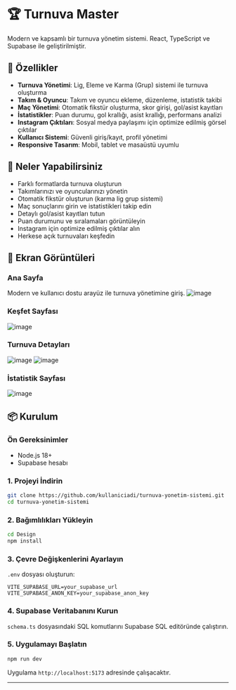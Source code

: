 # 🏆 Turnuva Master

Modern ve kapsamlı bir turnuva yönetim sistemi. React, TypeScript ve Supabase ile geliştirilmiştir.

## 🚀 Özellikler

- **Turnuva Yönetimi**: Lig, Eleme ve Karma (Grup) sistemi ile turnuva oluşturma
- **Takım & Oyuncu**: Takım ve oyuncu ekleme, düzenleme, istatistik takibi
- **Maç Yönetimi**: Otomatik fikstür oluşturma, skor girişi, gol/asist kayıtları
- **İstatistikler**: Puan durumu, gol krallığı, asist krallığı, performans analizi
- **Instagram Çıktıları**: Sosyal medya paylaşımı için optimize edilmiş görsel çıktılar
- **Kullanıcı Sistemi**: Güvenli giriş/kayıt, profil yönetimi
- **Responsive Tasarım**: Mobil, tablet ve masaüstü uyumlu

## 🎯 Neler Yapabilirsiniz

- Farklı formatlarda turnuva oluşturun
- Takımlarınızı ve oyuncularınızı yönetin
- Otomatik fikstür oluşturun (karma lig grup sistemi)
- Maç sonuçlarını girin ve istatistikleri takip edin
- Detaylı gol/asist kayıtları tutun
- Puan durumunu ve sıralamaları görüntüleyin
- Instagram için optimize edilmiş çıktılar alın
- Herkese açık turnuvaları keşfedin

## 📸 Ekran Görüntüleri

### Ana Sayfa
Modern ve kullanıcı dostu arayüz ile turnuva yönetimine giriş.
![image](https://github.com/user-attachments/assets/29abf2e2-1658-4b81-8bd1-a4211aa14a69)

### Keşfet Sayfası
![image](https://github.com/user-attachments/assets/c7d6a68d-1318-4e1e-9e93-8dd5d3654d99)

### Turnuva Detayları
![image](https://github.com/user-attachments/assets/dc88a4cf-d647-4250-9149-35f26a2f33a3)
![image](https://github.com/user-attachments/assets/f5fbd176-7207-41f4-8b7a-9db96b019255)

### İstatistik Sayfası
![image](https://github.com/user-attachments/assets/820a4833-675f-4b4d-9747-67dc4b39788d)

## 📦 Kurulum

### Ön Gereksinimler
- Node.js 18+
- Supabase hesabı

### 1. Projeyi İndirin
```bash
git clone https://github.com/kullaniciadi/turnuva-yonetim-sistemi.git
cd turnuva-yonetim-sistemi
```

### 2. Bağımlılıkları Yükleyin
```bash
cd Design
npm install
```

### 3. Çevre Değişkenlerini Ayarlayın
`.env` dosyası oluşturun:
```env
VITE_SUPABASE_URL=your_supabase_url
VITE_SUPABASE_ANON_KEY=your_supabase_anon_key
```

### 4. Supabase Veritabanını Kurun
`schema.ts` dosyasındaki SQL komutlarını Supabase SQL editöründe çalıştırın.

### 5. Uygulamayı Başlatın
```bash
npm run dev
```

Uygulama `http://localhost:5173` adresinde çalışacaktır.

---
